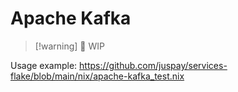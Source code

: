 # Apache Kafka

>[!warning] 🚧 WIP

Usage example:
<https://github.com/juspay/services-flake/blob/main/nix/apache-kafka_test.nix>
